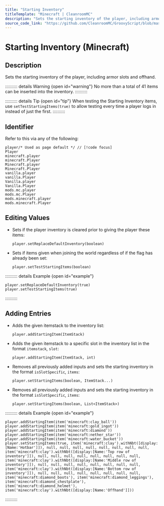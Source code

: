 ```yaml
---
title: "Starting Inventory"
titleTemplate: "Minecraft | CleanroomMC"
description: "Sets the starting inventory of the player, including armor slots and offhand."
source_code_link: "https://github.com/CleanroomMC/GroovyScript/blob/master/src/main/java/com/cleanroommc/groovyscript/compat/vanilla/Player.java"
---
```


# Starting Inventory (Minecraft)

## Description

Sets the starting inventory of the player, including armor slots and offhand.

:::::::::: details Warning {open id="warning"}
No more than a total of 41 items can be inserted into the inventory.
::::::::::

:::::::::: details Tip {open id="tip"}
When testing the Starting Inventory items, use `setTestStartingItems(true)` to allow testing every time a player logs in instead of just the first.
::::::::::

## Identifier

Refer to this via any of the following:

```groovy:no-line-numbers {1}
player/* Used as page default */ // [!code focus]
Player
minecraft.player
minecraft.Player
Minecraft.player
Minecraft.Player
vanilla.player
vanilla.Player
Vanilla.player
Vanilla.Player
mods.mc.player
mods.mc.Player
mods.minecraft.player
mods.minecraft.Player
```


## Editing Values

- Sets if the player inventory is cleared prior to giving the player these items:

    ```groovy:no-line-numbers
    player.setReplaceDefaultInventory(boolean)
    ```

- Sets if items given when joining the world regardless of if the flag has already been set:

    ```groovy:no-line-numbers
    player.setTestStartingItems(boolean)
    ```

:::::::::: details Example {open id="example"}
```groovy:no-line-numbers
player.setReplaceDefaultInventory(true)
player.setTestStartingItems(true)
```

::::::::::

## Adding Entries

- Adds the given itemstack to the inventory list:

    ```groovy:no-line-numbers
    player.addStartingItem(ItemStack)
    ```

- Adds the given itemstack to a specific slot in the inventory list in the format `itemstack`, `slot`:

    ```groovy:no-line-numbers
    player.addStartingItem(ItemStack, int)
    ```

- Removes all previously added inputs and sets the starting inventory in the format `isSlotSpecific`, `items`:

    ```groovy:no-line-numbers
    player.setStartingItems(boolean, ItemStack...)
    ```

- Removes all previously added inputs and sets the starting inventory in the format `isSlotSpecific`, `items`:

    ```groovy:no-line-numbers
    player.setStartingItems(boolean, List<ItemStack>)
    ```

:::::::::: details Example {open id="example"}
```groovy:no-line-numbers
player.addStartingItem(item('minecraft:clay_ball'))
player.addStartingItem(item('minecraft:gold_ingot'))
player.addStartingItem(item('minecraft:diamond'))
player.addStartingItem(item('minecraft:nether_star'))
player.addStartingItem(item('minecraft:water_bucket'))
player.setStartingItems(true, item('minecraft:clay').withNbt([display:[Name:'Hotbar']]), null, null, null, null, null, null, null, null, item('minecraft:clay').withNbt([display:[Name:'Top row of inventory']]), null, null, null, null, null, null, null, null, item('minecraft:clay').withNbt([display:[Name:'Middle row of inventory']]), null, null, null, null, null, null, null, null, item('minecraft:clay').withNbt([display:[Name:'Bottom row of inventory']]), null, null, null, null, null, null, null, null, item('minecraft:diamond_boots'), item('minecraft:diamond_leggings'), item('minecraft:diamond_chestplate'), item('minecraft:diamond_helmet'), item('minecraft:clay').withNbt([display:[Name:'Offhand']]))
```

::::::::::
